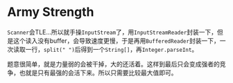 # Army Strength

`Scanner`会TLE...所以就手操`InputStream`了，用`InputStreamReader`封装一下，但是这个读入没有buffer，会导致速度更慢，于是再用`BufferedReader`封装一下，一次读取一行，`split(" ")`后得到一个`String[]`，再`Integer.parseInt`。

题意很简单，就是力量弱的会被干掉，大的还活着。这样到最后只会变成强者的竞争，也就是只有最强的会活下来。所以只需要比较最大值即可。
